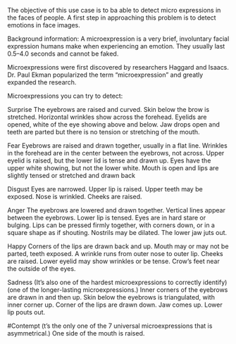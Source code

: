 The objective of this use case is to ba able to detect micro expressions in the faces of people.
A first step in approaching this problem is to detect emotions in face images.


Background information:
A microexpression is a very brief, involuntary facial expression humans make when experiencing
an emotion. They usually last 0.5–4.0 seconds and cannot be faked.

Microexpressions were first discovered by researchers Haggard and Isaacs.
Dr. Paul Ekman popularized the term “microexpression” and greatly expanded the research.

Microexpressions you can try to detect:

Surprise
The eyebrows are raised and curved.
Skin below the brow is stretched.
Horizontal wrinkles show across the forehead.
Eyelids are opened, white of the eye showing above and below.
Jaw drops open and teeth are parted but there is no tension or stretching of the mouth.

Fear
Eyebrows are raised and drawn together, usually in a flat line.
Wrinkles in the forehead are in the center between the eyebrows, not across.
Upper eyelid is raised, but the lower lid is tense and drawn up.
Eyes have the upper white showing, but not the lower white.
Mouth is open and lips are slightly tensed or stretched and drawn back

Disgust
Eyes are narrowed.
Upper lip is raised.
Upper teeth may be exposed.
Nose is wrinkled.
Cheeks are raised.

Anger
The eyebrows are lowered and drawn together.
Vertical lines appear between the eyebrows.
Lower lip is tensed.
Eyes are in hard stare or bulging.
Lips can be pressed firmly together, with corners down, or in a square shape as if shouting.
Nostrils may be dilated.
The lower jaw juts out.

Happy
Corners of the lips are drawn back and up.
Mouth may or may not be parted, teeth exposed.
A wrinkle runs from outer nose to outer lip.
Cheeks are raised.
Lower eyelid may show wrinkles or be tense.
Crow’s feet near the outside of the eyes.

Sadness
(It’s also one of the hardest microexpressions to correctly identify)
(one of the longer-lasting microexpressions.)
Inner corners of the eyebrows are drawn in and then up.
Skin below the eyebrows is triangulated, with inner corner up.
Corner of the lips are drawn down.
Jaw comes up.
Lower lip pouts out.

#Contempt
(t’s the only one of the 7 universal microexpressions that is asymmetrical.)
One side of the mouth is raised.







